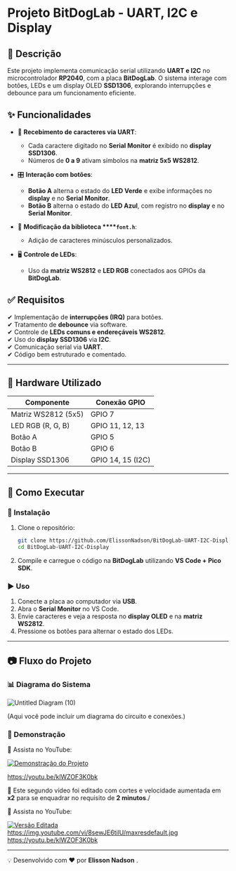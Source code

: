# Projeto BitDogLab - UART, I2C e Display

## 📖 Descrição

Este projeto implementa comunicação serial utilizando **UART e I2C** no microcontrolador **RP2040**, com a placa **BitDogLab**. O sistema interage com botões, LEDs e um display OLED **SSD1306**, explorando interrupções e debounce para um funcionamento eficiente.

## ✨ Funcionalidades

- 📡 **Recebimento de caracteres via UART**:

  - Cada caractere digitado no **Serial Monitor** é exibido no **display SSD1306**.
  - Números de **0 a 9** ativam símbolos na **matriz 5x5 WS2812**.

- 🎛 **Interação com botões**:

  - **Botão A** alterna o estado do **LED Verde** e exibe informações no **display** e no **Serial Monitor**.
  - **Botão B** alterna o estado do **LED Azul**, com registro no **display** e no **Serial Monitor**.

- 🔄 **Modificação da biblioteca ****`font.h`**:

  - Adição de caracteres minúsculos personalizados.

- 🖥 **Controle de LEDs**:

  - Uso da **matriz WS2812** e **LED RGB** conectados aos GPIOs da **BitDogLab**.

## ✅ Requisitos

✔ Implementação de **interrupções (IRQ)** para botões.\
✔ Tratamento de **debounce** via software.\
✔ Controle de **LEDs comuns e endereçáveis WS2812**.\
✔ Uso do **display SSD1306** via **I2C**.\
✔ Comunicação serial via **UART**.\
✔ Código bem estruturado e comentado.

---

## 🔌 Hardware Utilizado

| Componente          | Conexão GPIO      |
| ------------------- | ----------------- |
| Matriz WS2812 (5x5) | GPIO 7            |
| LED RGB (R, G, B)   | GPIO 11, 12, 13   |
| Botão A             | GPIO 5            |
| Botão B             | GPIO 6            |
| Display SSD1306     | GPIO 14, 15 (I2C) |

---

## 🚀 Como Executar

### 🔧 Instalação

1. Clone o repositório:
   ```sh
   git clone https://github.com/ElissonNadson/BitDogLab-UART-I2C-Display.git
   cd BitDogLab-UART-I2C-Display
   ```
2. Compile e carregue o código na **BitDogLab** utilizando **VS Code + Pico SDK**.

### ▶️ Uso

1. Conecte a placa ao computador via **USB**.
2. Abra o **Serial Monitor** no VS Code.
3. Envie caracteres e veja a resposta no **display OLED** e na **matriz WS2812**.
4. Pressione os botões para alternar o estado dos LEDs.

---

## 📷 Fluxo do Projeto

### 📊 Diagrama do Sistema

![Untitled Diagram (10)](https://github.com/user-attachments/assets/f4078248-be85-4fec-9978-97e30e86c093)

(Aqui você pode incluir um diagrama do circuito e conexões.)

### 🎥 Demonstração

🔗 Assista no YouTube:

 [![Demonstração do Projeto](https://img.youtube.com/vi/klWZOF3K0bk/0.jpg)](https://youtu.be/klWZOF3K0bk)

https://youtu.be/klWZOF3K0bk

📌 Este segundo vídeo foi editado com cortes e velocidade aumentada em **x2** para se enquadrar no requisito de **2 minutos**./

🔗 Assista no YouTube: 

[![Versão Editada](https://img.youtube.com/vi/8sewJE6tilU/maxresdefault.jpg)](https://youtu.be/8sewJE6tilU)
https://img.youtube.com/vi/8sewJE6tilU/maxresdefault.jpg
https://youtu.be/klWZOF3K0bk

---

💡 Desenvolvido com ❤️ por **Elisson Nadson** .

